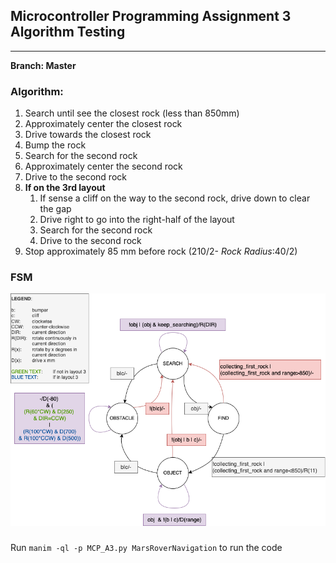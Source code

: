 ## Microcontroller Programming Assignment 3 Algorithm Testing

---

**Branch: Master**

### Algorithm:
1. Search until see the closest rock (less than 850mm)
2. Approximately center the closest rock
3. Drive towards the closest rock
4. Bump the rock
5. Search for the second rock
6. Approximately center the second rock
7. Drive to the second rock
8. **If on the 3rd layout**
   1. If sense a cliff on the way to the second rock, drive down to clear the gap
   2. Drive right to go into the right-half of the layout
   3. Search for the second rock
   4. Drive to the second rock
9. Stop approximately 85 mm before rock (210/2- *Rock Radius*:40/2)

### FSM
![Finite State Machine of Simple Algorithm with Layout 3 Hardcoding](./Flowchart_MCP_AS_L3.png)

###
Run ```manim -ql -p MCP_A3.py MarsRoverNavigation``` to run the code